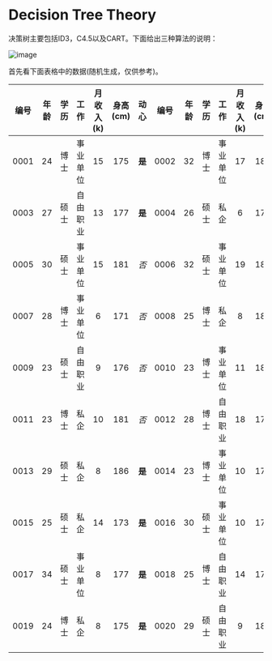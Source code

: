 # Decision Tree Theory

决策树主要包括ID3，C4.5以及CART。下面给出三种算法的说明：

![image]()


首先看下面表格中的数据(随机生成，仅供参考)。

|编号|年龄|学历|工作|月收入(k)|身高(cm)|动心|编号|年龄|学历|工作|月收入(k)|身高(cm)|动心|
|:---:|:---:|:---:|:---:|:---:|:---:|:---:|:---:|:---:|:---:|:---:|:---:|:---:|:---:|
|0001|24|博士|事业单位|15|175|**是**|0002|32|博士|事业单位|17|184|*否*|
|0003|27|硕士|自由职业|13|177|**是**|0004|26|硕士|私企|6|171|**是**|
|0005|30|硕士|事业单位|15|181|*否*|0006|32|硕士|事业单位|19|185|**是**|
|0007|28|博士|事业单位|6|171|*否*|0008|25|博士|私企|8|183|*否*|
|0009|23|硕士|自由职业|9|176|*否*|0010|23|博士|事业单位|11|180|*否*|
|0011|23|博士|私企|10|181|*否*|0012|28|博士|自由职业|18|171|*否*|
|0013|29|硕士|私企|8|186|**是**|0014|23|博士|事业单位|10|178|*否*|
|0015|25|硕士|私企|14|173|**是**|0016|30|硕士|事业单位|10|176|*否*|
|0017|34|硕士|事业单位|8|177|**是**|0018|25|博士|自由职业|14|172|*否*|
|0019|24|博士|私企|8|175|**是**|0020|29|硕士|自由职业|9|181|*否*|

